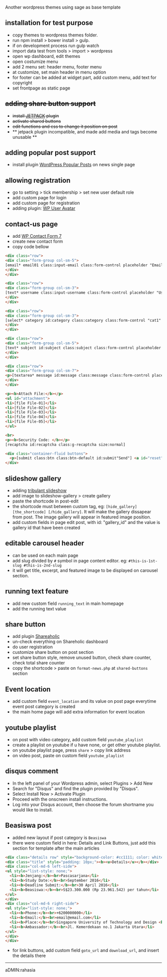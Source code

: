 Another wordpress themes using sage as base template

## installation for test purpose
* copy themes to wordpress themes folder.
* run npm install > bower install > gulp.
* if on development process run gulp watch
* import data test from tools > import > wordpress
* open wp dashboard, edit themes
* open costumize menu
* add 2 menu set: header menu, footer menu
* at customize, set main header in menu option
* for footer can be added at widget part, add custom menu, add text for copyright
* set frontpage as static page


## <del>adding share button support
* <del>install [JETPACK](https://jetpack.me/) plugin</del>
* <del> activate shared buttons </del>
* <del> edit functions and css to change it position on post </del>
* ** jetpack plugin incompatible, and made add media and tags become unusable  **

## adding popular post support
* install plugin [WordPress Popular Posts](https://wordpress.org/plugins/wordpress-popular-posts/) on news single page

## allowing registration
* go to setting > tick membership > set new user default role
* add custom page for login
* add custom page for registration
* adding plugin: [WP User Avatar](https://wordpress.org/support/plugin/wp-user-avatar)

## contact-us page
* add [WP Contact Form 7](http://contactform7.com)
* create new contact form
* copy code bellow

```html
<div class="row">
<div class="form-group col-sm-5">
[email* email01 class:input-email class:form-control placeholder "Email"]
</div>
</div>

<div class="row">
<div class="form-group col-sm-3">
[text* username class:input-username class:form-control placeholder "Username"]
</div>
</div>

<div class="row">
<div class="form-group col-sm-3">
[select* category id:category class:category class:form-control "cat1" "cat2" "cat3" "cat4"]
</div>
</div>

<div class="row">
<div class="form-group col-sm-5">
[text* subject id:subject class:subject class:form-control placeholder "Subject"]
</div>
</div>

<div class="row">
<div class="form-group col-sm-7">
<p>[textarea* message id:message class:message class:form-control placeholder "Message"]</p>
</div>
</div>

<p><b>Attach File:</b></p>
<ul id="attachment">
<li>[file File-01]</li>
<li>[file File-02]</li>
<li>[file File-03]</li>
<li>[file File-04]</li>
<li>[file File-05]</li>
</ul>

<br>
<p><b>Security Code: </b></p>
[recaptcha id:recaptcha class:g-recaptcha size:normal]

<div class="container-fluid buttons">   
  <p>[submit class:btn class:btn-default id:submit"Send"] <a id="reset" class="btn btn-default" href="#">Reset</a></p>
</div>
```

## slideshow gallery
* adding [tribulant slideshow](https://wordpress.org/plugins/slideshow-gallery)
* add image to slideshow-gallery > create gallery
* paste the shortcode in post-edit
* the shortcode must between custom tag, eg: `[hide_gallery] [the_shortcode] [/hide_gallery]`. It will make the gallery dissapear from post. The image gallery will appear in featured image position.
* add custom fields in page edit post, with id: "gallery_id" and the value is gallery id that have been created

## editable carousel header
* can be used on each main page
* add slug divided by ``#`` symbol in page content editor. eg:
``#this-is-1st-slug
#this-is-2nd-slug``
* it will get title, excerpt, and featured image to be displayed on carousel section.

## running text feature
* add new custom field ``running_text`` in main homepage
* add the running text value

## share button
* add plugin [Shareaholic](https://wordpress.org/plugins/shareaholic/)
* un-check everything on Shareholic dashboard
* do user registration
* customize share button on post section
* set share button style, remove unused button, check share counter, check total share counter
* copy the shortcode > paste on ``format-news.php`` at ``shared-buttons`` section

## Event location
* add custom field ``event_location`` and its value on post page everytime event post category is created
* the main home page will add extra information for event location

## youtube playlist
* on post with video category, add custom field ``youtube_playlist``
* create a playlist on youtube if u have none, or get other youtube playlist.
* on youtube playlist page, press ``share`` > copy link address
* on video post, paste on custom field ``youtube_playlist``
 
## disqus comment
* In the left panel of your Wordpress admin, select Plugins > Add New
* Search for "Disqus" and find the plugin provided by "Disqus".
* Select Install Now > Activate Plugin
* Proceed with the onscreen install instructions.
* Log into your Disqus account, then choose the forum shortname you would like to install.

## Beasiswa post
* added new layout if post category is ``Beasiswa``
* there were custom field in here: Details and Link Buttons, just add this section for template after the main articles
```html
<div class="details row" style="background-color: #cc1111; color: white; margin: 5px 10px;">
<div class="title" style="padding: 10px;"><b><u>Details</u></b></div>
<div class="col-md-6 left-side">
<ul style="list-style: none;">
  <li><b>Jenjang:</b><br>Pascasarjana</li>
  <li><b>Study Date:</b><br>September 2016</li>
  <li><b>Deadline Submit:</b><br>30 April 2016</li>
  <li><b>Beasiswa:</b><br>S$23.300.000 (Rp 23.961.542) per tahun</li>
</ul>
</div>
<div class="col-md-6 right-side">
<ul style="list-style: none;">
  <li><b>Phone:</b><br>+6200000000</li>
  <li><b>Email:</b><br>email@email.com</li>
  <li><b>Place:</b><br>Singapore University of Technology and Design <br> 20 Dover Drive, 1230912, Singapore</li>
  <li><b>Ambassador:</b><br>Jl. Kemerdekaan no.1 Jakarta Utara</li>
</ul>
</div>
</div>
```
* for link buttons, add custom field ``goto_url`` and ``download_url``, and insert the details there

--------
aDMIN:rahasia
